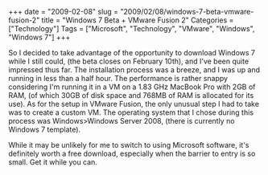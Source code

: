 +++
date = "2009-02-08"
slug = "2009/02/08/windows-7-beta-vmware-fusion-2"
title = "Windows 7 Beta + VMware Fusion 2"
Categories = ["Technology"]
Tags = ["Microsoft", "Technology", "VMware", "Windows", "Windows 7"]
+++

So I decided to take advantage of the opportunity to download Windows 7 while I still could, (the beta closes on February 10th), and I've been quite impressed thus far. The installation process was a breeze, and I was up and running in less than a half hour. The performance is rather snappy considering I'm running it in a VM on a 1.83 GHz MacBook Pro with 2GB of RAM, (of which 30GB of disk space and 768MB of RAM is allocated for its use). As for the setup in VMware Fusion, the only unusual step I had to take was to create a custom VM. The operating system that I chose during this process was Windows>Windows Server 2008, (there is currently no Windows 7 template).

While it may be unlikely for me to switch to using Microsoft software, it's definitely worth a free download, especially when the barrier to entry is so small. Get it while you can.
